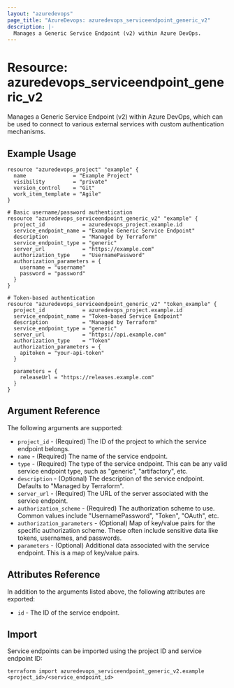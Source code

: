```yaml
---
layout: "azuredevops"
page_title: "AzureDevops: azuredevops_serviceendpoint_generic_v2"
description: |-
  Manages a Generic Service Endpoint (v2) within Azure DevOps.
---
```


# Resource: azuredevops_serviceendpoint_generic_v2

Manages a Generic Service Endpoint (v2) within Azure DevOps, which can be used to connect to various external services with custom authentication mechanisms.

## Example Usage

```hcl
resource "azuredevops_project" "example" {
  name               = "Example Project"
  visibility         = "private"
  version_control    = "Git"
  work_item_template = "Agile"
}

# Basic username/password authentication
resource "azuredevops_serviceendpoint_generic_v2" "example" {
  project_id            = azuredevops_project.example.id
  service_endpoint_name = "Example Generic Service Endpoint"
  description           = "Managed by Terraform"
  service_endpoint_type = "generic"
  server_url            = "https://example.com"
  authorization_type    = "UsernamePassword"
  authorization_parameters = {
    username = "username"
    password = "password"
  }
}

# Token-based authentication
resource "azuredevops_serviceendpoint_generic_v2" "token_example" {
  project_id            = azuredevops_project.example.id
  service_endpoint_name = "Token-based Service Endpoint"
  description           = "Managed by Terraform"
  service_endpoint_type = "generic"
  server_url            = "https://api.example.com"
  authorization_type    = "Token"
  authorization_parameters = {
    apitoken = "your-api-token"
  }
  
  parameters = {
    releaseUrl = "https://releases.example.com"
  }
}
```

## Argument Reference

The following arguments are supported:

* `project_id` - (Required) The ID of the project to which the service endpoint belongs.
* `name` - (Required) The name of the service endpoint.
* `type` - (Required) The type of the service endpoint. This can be any valid service endpoint type, such as "generic", "artifactory", etc.
* `description` - (Optional) The description of the service endpoint. Defaults to "Managed by Terraform".
* `server_url` - (Required) The URL of the server associated with the service endpoint.
* `authorization_scheme` - (Required) The authorization scheme to use. Common values include "UsernamePassword", "Token", "OAuth", etc.
* `authorization_parameters` - (Optional) Map of key/value pairs for the specific authorization scheme. These often include sensitive data like tokens, usernames, and passwords.
* `parameters` - (Optional) Additional data associated with the service endpoint. This is a map of key/value pairs.

## Attributes Reference

In addition to the arguments listed above, the following attributes are exported:

* `id` - The ID of the service endpoint.

## Import

Service endpoints can be imported using the project ID and service endpoint ID:

```
terraform import azuredevops_serviceendpoint_generic_v2.example <project_id>/<service_endpoint_id>
```
